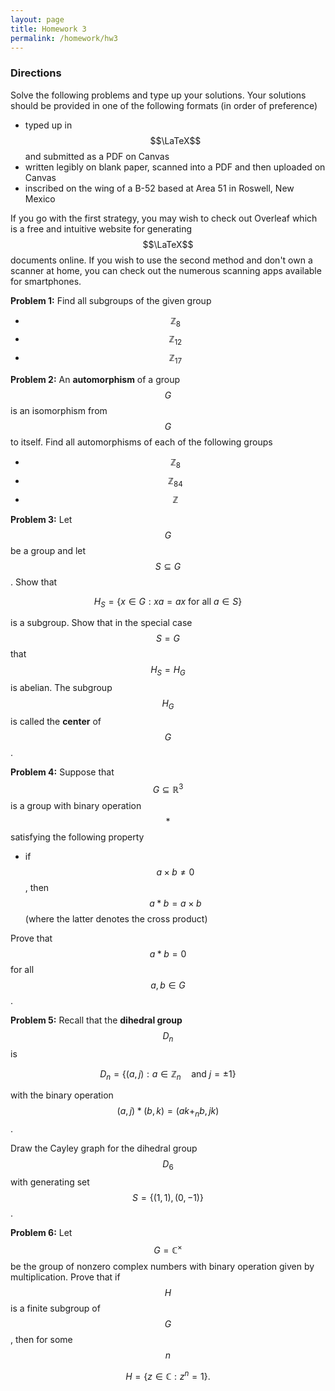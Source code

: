 ```yaml
---
layout: page
title: Homework 3
permalink: /homework/hw3
---
```


### Directions
Solve the following problems and type up your solutions.  Your solutions should be provided in one of the following formats (in order of preference)
* typed up in $$\LaTeX$$ and submitted as a PDF on Canvas
* written legibly on blank paper, scanned into a PDF and then uploaded on Canvas
* inscribed on the wing of a B-52 based at Area 51 in Roswell, New Mexico

If you go with the first strategy, you may wish to check out Overleaf which is a free and intuitive website for generating $$\LaTeX$$ documents online.
If you wish to use the second method and don't own a scanner at home, you can check out the numerous scanning apps available for smartphones.

**Problem 1:**  Find all subgroups of the given group

* $$\mathbb Z_8$$
* $$\mathbb Z_{12}$$
* $$\mathbb Z_{17}$$

**Problem 2:**  An **automorphism** of a group $$G$$ is an isomorphism from $$G$$ to itself.  Find all automorphisms of each of the following groups

* $$\mathbb Z_8$$
* $$\mathbb Z_{84}$$
* $$\mathbb Z$$


**Problem 3:**  Let $$G$$ be a group and let $$S\subseteq G$$.  Show that

$$H_S = \{x\in G: xa = ax\ \text{for all $a\in S$}\}$$

is a subgroup.  Show that in the special case $$S=G$$ that $$H_S=H_G$$ is abelian.  The subgroup $$H_G$$ is called the **center** of $$G$$.

**Problem 4:**  Suppose that $$G\subseteq\mathbb R^3$$ is a group with binary operation $$*$$ satisfying the following property
* if $$a\times b\neq 0$$, then $$a*b = a\times b$$ (where the latter denotes the cross product)

Prove that $$a*b=0$$ for all $$a,b\in G$$.

**Problem 5:**  Recall that the **dihedral group** $$D_n$$ is

$$D_n = \{(a,j): a\in \mathbb Z_n\quad\text{and}\ j=\pm 1\}$$

with the binary operation $$(a,j)*(b,k) = (ak+_nb,jk)$$.

Draw the Cayley graph for the dihedral group $$D_6$$ with generating set $$S = \{(1,1),(0,-1)\}$$.

**Problem 6:**  Let $$G = \mathbb C^\times$$ be the group  of nonzero complex numbers with binary operation given by multiplication.  Prove that if $$H$$ is a finite subgroup of $$G$$, then for some $$n$$

$$H = \{z\in\mathbb C: z^n=1\}.$$





